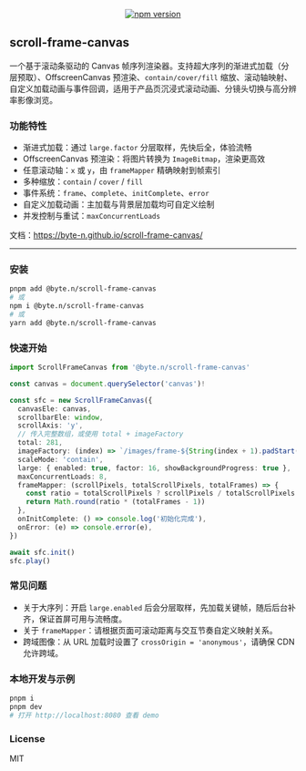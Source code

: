 <div align="center">

[![npm version](https://img.shields.io/npm/v/%40byte.n%2Fscroll-frame-canvas.svg?style=flat&color=blue)](https://www.npmjs.com/package/@byte.n/scroll-frame-canvas)

</div>

## scroll-frame-canvas

一个基于滚动条驱动的 Canvas 帧序列渲染器。支持超大序列的渐进式加载（分层预取）、OffscreenCanvas 预渲染、`contain/cover/fill` 缩放、滚动轴映射、自定义加载动画与事件回调，适用于产品页沉浸式滚动动画、分镜头切换与高分辨率影像浏览。

### 功能特性
- 渐进式加载：通过 `large.factor` 分层取样，先快后全，体验流畅
- OffscreenCanvas 预渲染：将图片转换为 `ImageBitmap`，渲染更高效
- 任意滚动轴：`x` 或 `y`，由 `frameMapper` 精确映射到帧索引
- 多种缩放：`contain` / `cover` / `fill`
- 事件系统：`frame`、`complete`、`initComplete`、`error`
- 自定义加载动画：主加载与背景层加载均可自定义绘制
- 并发控制与重试：`maxConcurrentLoads` 

文档：https://byte-n.github.io/scroll-frame-canvas/

---


### 安装

```bash
pnpm add @byte.n/scroll-frame-canvas
# 或
npm i @byte.n/scroll-frame-canvas
# 或
yarn add @byte.n/scroll-frame-canvas
```

### 快速开始

```ts
import ScrollFrameCanvas from '@byte.n/scroll-frame-canvas'

const canvas = document.querySelector('canvas')!

const sfc = new ScrollFrameCanvas({
  canvasEle: canvas,
  scrollbarEle: window,
  scrollAxis: 'y',
  // 传入完整数组，或使用 total + imageFactory
  total: 281,
  imageFactory: (index) => `/images/frame-${String(index + 1).padStart(3, '0')}.jpg`,
  scaleMode: 'contain',
  large: { enabled: true, factor: 16, showBackgroundProgress: true },
  maxConcurrentLoads: 8,
  frameMapper: (scrollPixels, totalScrollPixels, totalFrames) => {
    const ratio = totalScrollPixels ? scrollPixels / totalScrollPixels : 0
    return Math.round(ratio * (totalFrames - 1))
  },
  onInitComplete: () => console.log('初始化完成'),
  onError: (e) => console.error(e),
})

await sfc.init()
sfc.play()
```

### 常见问题

- 关于大序列：开启 `large.enabled` 后会分层取样，先加载关键帧，随后后台补齐，保证首屏可用与流畅度。
- 关于 `frameMapper`：请根据页面可滚动距离与交互节奏自定义映射关系。
- 跨域图像：从 URL 加载时设置了 `crossOrigin = 'anonymous'`，请确保 CDN 允许跨域。

### 本地开发与示例

```bash
pnpm i
pnpm dev
# 打开 http://localhost:8080 查看 demo
```


### License

MIT

